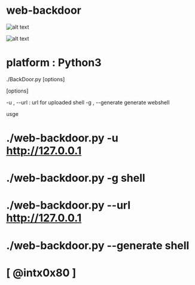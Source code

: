 # web-backdoor




![alt text](https://github.com/cyberheartmi9/web-backdoor/blob/master/web1.PNG)

![alt text](https://github.com/cyberheartmi9/web-backdoor/blob/master/web2.PNG)


                                                                  
 # platform : Python3                                           
./BackDoor.py [options]

[options]

-u    ,   --url   :         url for uploaded shell
-g    , --generate          generate webshell


 usge                                          
# ./web-backdoor.py  -u http://127.0.0.1
# ./web-backdoor.py  -g shell
# ./web-backdoor.py  --url http://127.0.0.1
# ./web-backdoor.py  --generate shell
# [ @intx0x80 ]



